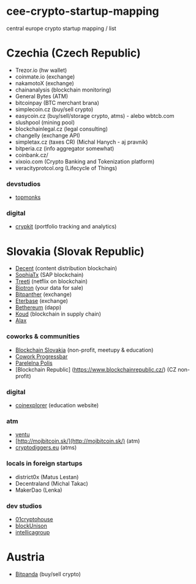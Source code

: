 # cee-crypto-startup-mapping
central europe crypto startup mapping / list

# Czechia (Czech Republic)
- Trezor.io (hw wallet)
- coinmate.io (exchange)
- nakamotoX (exchange)
- chainanalysis (blockchain monitoring)
- General Bytes (ATM)
- bitcoinpay (BTC merchant brana)
- simplecoin.cz (buy/sell crypto)
- easycoin.cz (buy/sell/storage crypto, atms) - alebo wbtcb.com
- slushpool (mining pool)
- blockchainlegal.cz (legal consulting)
- changelly (exchange API)
- simpletax.cz (taxes CR) (Michal Hanych - aj pravnik)
- bitperia.cz (info aggregator somewhat)
- coinbank.cz/
- xixoio.com (Crypto Banking and Tokenization platform)
- veracityprotcol.org (Lifecycle of Things)

### devstudios
- [topmonks](https://www.topmonks.com/)

### digital
- [crypkit](https://www.crypkit.com/) (portfolio tracking and analytics)

# Slovakia (Slovak Republic)
- [Decent](https://decent.ch/) (content distribution blockchain)
- [SophiaTx](https://www.sophiatx.com/) (SAP blockchain)
- [Treeti](https://treeti.com/) (netflix on blockchain)
- [Biotron](https://biotron.io/) (your data for sale)
- [Bitpanther](https://www.bitpanther.com/sk/) (exchange)
- [Eterbase](https://www.eterbase.com/) (exchange)
- [Bethereum](https://www.bethereum.com/) (dapp)
- [Koud](http://koud.io/) (blockchain in supply chain)
- [Alax](https://alax.io/)

### coworks & communities
- [Blockchain Slovakia](https://blockchainslovakia.sk) (non-profit, meetupy & education)
- [Cowork Progressbar](https://cowork.progressbar.sk/#/)
- [Parelelna Polis](https://paralelnapolis.sk/)
- [Blockchain Republic] (https://www.blockchainrepublic.cz/) (CZ non-profit)

### digital
- [coinexplorer](https://coinexplorer.sk/) (education website)

### atm
- [ventu](https://ventu.io/)
- [http://mojbitcoin.sk/](http://mojbitcoin.sk/) (atm)
- [cryptodiggers.eu](https://cryptodiggers.eu/) (atms)

### locals in foreign startups
- district0x (Matus Lestan)
- Decentraland (Michal Takac)
- MakerDao (Lenka)

### dev studios
- [01cryptohouse](https://www.01cryptohouse.com/)
- [blockUnison](https://blockunison.com/)
- [intellicagroup](https://intellicagroup.com/)

# Austria 
- [Bitpanda](https://www.bitpanda.com/en) (buy/sell crypto)
